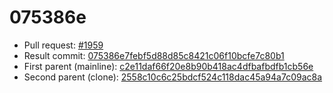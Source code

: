 # 075386e
- Pull request: [#1959](https://github.com/MarlinFirmware/Marlin/pull/1959)
- Result commit: [075386e7febf5d88d85c8421c06f10bcfe7c80b1](https://github.com/MarlinFirmware/Marlin/commit/075386e7febf5d88d85c8421c06f10bcfe7c80b1)
- First parent (mainline): [c2e11daf66f20e8b90b418ac4dfbafbdfb1cb56e](https://github.com/MarlinFirmware/Marlin/commit/c2e11daf66f20e8b90b418ac4dfbafbdfb1cb56e)
- Second parent (clone): [2558c10c6c25bdcf524c118dac45a94a7c09ac8a](https://github.com/MarlinFirmware/Marlin/commit/2558c10c6c25bdcf524c118dac45a94a7c09ac8a)
